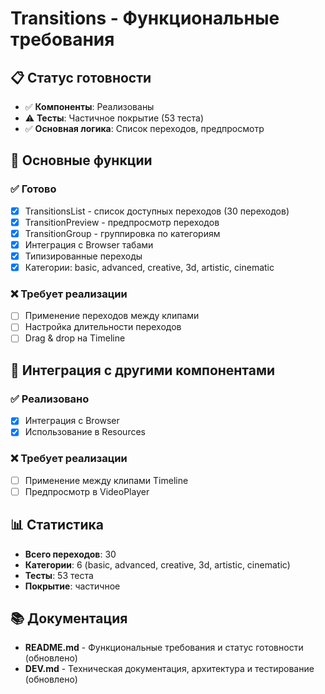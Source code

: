 # Transitions - Функциональные требования

## 📋 Статус готовности

- ✅ **Компоненты**: Реализованы
- ⚠️ **Тесты**: Частичное покрытие (53 теста)
- ✅ **Основная логика**: Список переходов, предпросмотр

## 🎯 Основные функции

### ✅ Готово

- [x] TransitionsList - список доступных переходов (30 переходов)
- [x] TransitionPreview - предпросмотр переходов
- [x] TransitionGroup - группировка по категориям
- [x] Интеграция с Browser табами
- [x] Типизированные переходы
- [x] Категории: basic, advanced, creative, 3d, artistic, cinematic

### ❌ Требует реализации

- [ ] Применение переходов между клипами
- [ ] Настройка длительности переходов
- [ ] Drag & drop на Timeline

## 🔄 Интеграция с другими компонентами

### ✅ Реализовано

- [x] Интеграция с Browser
- [x] Использование в Resources

### ❌ Требует реализации

- [ ] Применение между клипами Timeline
- [ ] Предпросмотр в VideoPlayer

## 📊 Статистика

- **Всего переходов**: 30
- **Категории**: 6 (basic, advanced, creative, 3d, artistic, cinematic)
- **Тесты**: 53 теста
- **Покрытие**: частичное

## 📚 Документация

- **README.md** - Функциональные требования и статус готовности (обновлено)
- **DEV.md** - Техническая документация, архитектура и тестирование (обновлено)
